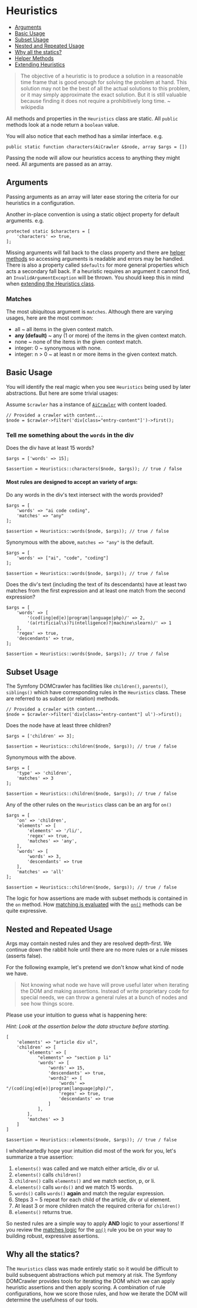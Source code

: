 # Heuristics

- [Arguments](#arguments)
- [Basic Usage](#basic)
- [Subset Usage](#subset)
- [Nested and Repeated Usage](#nested)
- [Why all the statics?](#statics)
- [Helper Methods](helpers.md)
- [Extending Heuristics](extending.md) 

>The objective of a heuristic is to produce a solution in a reasonable time frame that is good enough for solving the problem at hand. This solution may not be the best of all the actual solutions to this problem, or it may simply approximate the exact solution. But it is still valuable because finding it does not require a prohibitively long time. ~ wikipedia

All methods and properties in the `Heuristics` class are static. All `public` methods look at a node return a `boolean` value. 

You will also notice that each method has a similar interface. e.g.

```
public static function characters(AiCrawler &$node, array $args = [])
```

Passing the node will allow our heuristics access to anything they might need. All arguments are passed as an array. 

## Arguments <a name="arguments"></a>

Passing arguments as an array will later ease storing the criteria for our heuristics in a configuration.

Another in-place convention is using a static object property for default arguments. e.g.

```
protected static $characters = [
    'characters' => true,
];
```

Missing arguments will fall back to the class property and there are [helper methods](helpers.md) so accessing arguments is readable and errors may be handled. There is also a property called `$defaults` for more general properties which acts a secondary fall back. If a heuristic requires an argument it cannot find, an `InvalidArgumentException` will be thrown. You should keep this in mind when [extending the Heuristics class](Heuristics/extending.md).

### Matches

The most ubiquitous argument is `matches`. Although there are varying usages, here are the most common:

* all ~ all items in the given context match.
* **any (default)** ~ any (1 or more) of the items in the given context match.
* none ~ none of the items in the given context match.
* integer: 0 ~ synonymous with none.
* integer: n > 0 ~ at least n or more items in the given context match.

## Basic Usage <a name="basic"></a>

You will identify the real magic when you see `Heuristics` being used by later abstractions. But here are some trivial usages:

Assume `$crawler` has a instance of [`AiCrawler`](../README.md) with content loaded.

```    
// Provided a crawler with content...
$node = $crawler->filter('div[class="entry-content"]')->first();
```

### Tell me something about the `words` in the div

Does the div have at least 15 words?
    
```
$args = ['words' => 15];

$assertion = Heuristics::characters($node, $args)); // true / false
```
    
    
#### Most rules are designed to accept an variety of args:

Do any words in the div's text intersect with the words provided?

```    
$args = [
    'words' => "ai code coding",
    'matches' => "any"
];

$assertion = Heuristics::words($node, $args)); // true / false
```
    
Synonymous with the above, `matches => "any"` is the default.
   
``` 
$args = [
    'words' => ["ai", "code", "coding"]
];

$assertion = Heuristics::words($node, $args)); // true / false
```

Does the div's text (including the text of its descendants) have at least two matches from the first expression and at least one match from the second expression?
    
```
$args = [
    'words' => [
        '(cod(ing|ed|e)|program|language|php)/' => 2,
        '(a(rtificial\s)?i(ntelligence)?|machine\slearn)/' => 1
    ],
    'regex' => true,
    'descendants' => true,
];

$assertion = Heuristics::words($node, $args)); // true / false
```

## Subset Usage <a name="subset"></a>

The Symfony DOMCrawler has facilities like `children()`, `parents()`, `siblings()` which have corresponding rules in the `Heuristics` class. These are referred to as subset (or relation) methods.

```
// Provided a crawler with content...
$node = $crawler->filter('div[class="entry-content"] ul')->first();
```

Does the node have at least three children?
   
```    
$args = ['children' => 3];

$assertion = Heuristics::children($node, $args)); // true / false
```
    
Synonymous with the above.

```
$args = [
    'type' => 'children',
    'matches' => 3
];

$assertion = Heuristics::children($node, $args)); // true / false
```
    
Any of the other rules on the `Heuristics` class can be an arg for `on()`

```
$args = [
    'on' => 'children',
    'elements' => [
        'elements' => '/li/',
        'regex' => true,
        'matches' => 'any',
    ],
    'words' => [
        'words' => 3,
        'descendants' => true
    ],
    'matches' => 'all'
];

$assertion = Heuristics::children($node, $args)); // true / false

```
    
The logic for how assertions are made with subset methods is contained in the `on` method. How [matching is evaluated](on.md#matching) with the [`on()`](on.md) methods can be quite expressive.

## Nested and Repeated Usage <a name="nested"></a>

Args may contain nested rules and they are resolved depth-first. We continue down the rabbit hole until there are no more rules or a rule misses (asserts false).

For the following example, let's pretend we don't know what kind of node we have.

> Not knowing what node we have will prove useful later when iterating the DOM and making assertions. Instead of write proprietary code for special needs, we can throw a general rules at a bunch of nodes and see how things score.

Please use your intuition to guess what is happening here:

*Hint: Look at the assertion below the data structure before starting.*

```
[
    'elements' => "article div ul",
    'children' => [
        'elements' => [
            "elements" => "section p li"
            'words' => [
                'words' => 15,
                'descendants' => true,
                'words2' => [
                    'words' => "/(cod(ing|ed|e)|program|language|php)/",
                    'regex' => true,
                    'descendants' => true
                ]
            ],
        ],
        'matches' => 3
    ]
]

$assertion = Heuristics::elements($node, $args)); // true / false
```

I wholeheartedly hope your intuition did most of the work for you, let's summarize a true assertion:

1. `elements()` was called and we match either article, div or ul.
2. `elements()` calls `children()`
3. `children()` calls `elements()` and we match section, p, or li.
4. `elements()` calls `words()` and we match 15 words.
5. `words()` calls `words()` **again** and match the regular expression.
6. Steps 3 ~ 5 repeat for each child of the article, div or ul element.
7. At least 3 or more children match the required criteria for `children()`
8. `elements()` returns true.

So nested rules are a simple way to apply **AND** logic to your assertions! If you review the [matches logic](on.md#matches) for the [`on()`](on.md) rule you be on your way to building robust, expressive assertions.

## Why all the statics?

The `Heuristics` class was made entirely static so it would be difficult to build subsequent abstractions which put memory at risk. The Symfony DOMCrawler provides tools for iterating the DOM which we can apply heuristic assertions and then apply scoring. A combination of rule configurations, how we score those rules, and how we iterate the DOM will determine the usefulness of our tools.

